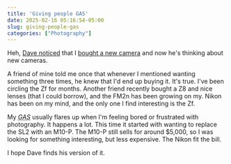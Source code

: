 ```yaml
---
title: 'Giving people GAS'
date: 2025-02-16 05:16:54-05:00
slug: giving-people-gas
categories: ["Photography"]
---
```


Heh, [Dave noticed](https://nice-marmot.net/Archives/2025/February_2025.html#note_2752) that I [bought a new camera](https://baty.net/posts/2025/02/the-nikon-zf/) and now he's thinking about new cameras.

<!--more-->

A friend of mine told me once that whenever I mentioned wanting something three times, he knew that I'd end up buying it. It's true. I've been circling the Zf for months. Another friend recently bought a Z8 and nice lenses (that I could borrow), and the FM2n has been growing on my. Nikon has been on my mind, and the only one I find interesting is the Zf.

My <dfn><abbr title="Gear Acquisition Syndrome">GAS</abbr></dfn> usually flares up when I'm feeling bored or frustrated with photography. It happens a lot. This time it started with wanting to replace the SL2 with an M10-P. The M10-P still sells for around $5,000, so I was looking for something interesting, but less expensive. The Nikon fit the bill.

I hope Dave finds his version of it.

